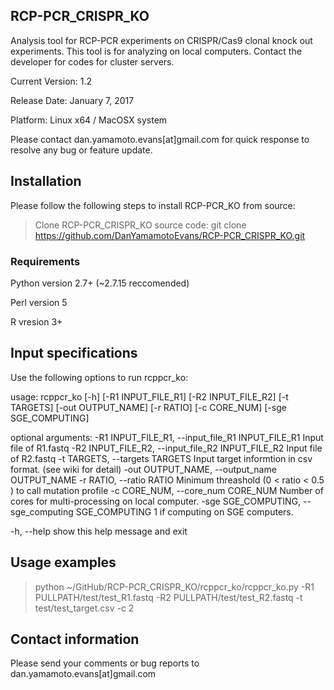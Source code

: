 ## RCP-PCR_CRISPR_KO
Analysis tool for RCP-PCR experiments on CRISPR/Cas9 clonal knock out experiments.
This tool is for analyzing on local computers. Contact the developer for codes for cluster servers.

Current Version: 1.2

Release Date: January 7, 2017

Platform: Linux x64 / MacOSX system

Please contact dan.yamamoto.evans[at]gmail.com for quick response to resolve any bug or feature update.

## Installation

Please follow the following steps to install RCP-PCR_KO from source:

>Clone RCP-PCR_CRISPR_KO source code: git clone https://github.com/DanYamamotoEvans/RCP-PCR_CRISPR_KO.git


### Requirements
Python version 2.7+ (~2.7.15 reccomended) 

Perl version 5

R vresion 3+ 

## Input specifications

Use the following options to run rcppcr_ko:

usage: rcppcr_ko [-h] [-R1 INPUT_FILE_R1] [-R2 INPUT_FILE_R2] [-t TARGETS]
                 [-out OUTPUT_NAME] [-r RATIO] [-c CORE_NUM]
                 [-sge SGE_COMPUTING]
                 
optional arguments:
  -R1 INPUT_FILE_R1, --input_file_R1 INPUT_FILE_R1
                        Input file of R1.fastq
  -R2 INPUT_FILE_R2, --input_file_R2 INPUT_FILE_R2
                        Input file of R2.fastq
  -t TARGETS, --targets TARGETS
                        Input target informtion in csv format. (see wiki for
                        detail)
  -out OUTPUT_NAME, --output_name OUTPUT_NAME
  -r RATIO, --ratio RATIO
                        Minimum threashold (0 < ratio < 0.5 ) to call mutation
                        profile
  -c CORE_NUM, --core_num CORE_NUM
                        Number of cores for multi-processing on local
                        computer.
  -sge SGE_COMPUTING, --sge_computing SGE_COMPUTING
                        1 if computing on SGE computers.

  -h, --help            show this help message and exit
  
## Usage examples

>python ~/GitHub/RCP-PCR_CRISPR_KO/rcppcr_ko/rcppcr_ko.py -R1 PULLPATH/test/test_R1.fastq -R2 PULLPATH/test/test_R2.fastq  -t test/test_target.csv -c 2 

## Contact information

Please send your comments or bug reports to dan.yamamoto.evans[at]gmail.com
